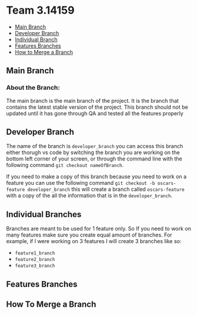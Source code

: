 # Team 3.14159
- [Main Branch](#main)
- [Developer Branch](#dev)
- [Individual Branch](#ind)
- [Features Branches](#feature)
- [How to Merge a Branch](#merge)

## Main Branch <a id="main"></a>
### About the Branch:
The main branch is the main branch of the project. It is the branch that contains the latest stable version of the project. This branch should not be updated until it has gone through QA and tested all the features properly
## Developer Branch <a id="dev"></a>
The name of the branch is `developer_branch` you can access this branch either thorugh vs code by switching the branch you are working on the bottom left corner of your screen, or through the command line with the following command `git checkout nameOfBranch`. 

If you need to make a copy of this branch because you need to work on a feature you can use the following command `git checkout -b oscars-feature developer_branch` this will create a branch called `oscars-feature` with a copy of the all the information that is in the `developer_branch`. 
## Individual Branches <a id="ind"></a>
Branches are meant to be used for 1 feature only. So If you need to work on many features make sure you create equal amount of branches. For example, if I were working on 3 features I will create 3 branches like so:
- `feature1_branch`
- `feature2_branch`
- `feature3_branch`

## Features Branches <a id="features"></a>

## How To Merge a Branch <a id="features"></a>